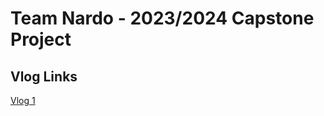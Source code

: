 # Team Nardo - 2023/2024 Capstone Project

## Vlog Links

[Vlog 1](https://www.youtube.com/watch?v=7nDzDu6BBG4)
